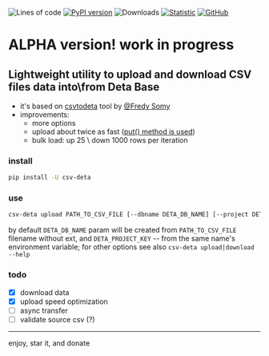 ![Lines of code](https://img.shields.io/tokei/lines/github/ablaternae/py-csv-deta)
[![PyPI version](https://badge.fury.io/py/csv-deta.svg)](https://badge.fury.io/py/csv-deta)
![Downloads](https://img.shields.io/pypi/dm/csv-deta)
[![Statistic](https://pepy.tech/badge/csv-deta/week)](https://pepy.tech/project/csv-deta)
[![GitHub](https://img.shields.io/github/license/ablaternae/py-csv-deta)](https://github.com/ablaternae/py-csv-deta/blob/trunk/LICENSE.md)

# ALPHA version! work in progress

## Lightweight utility to upload and download CSV files data into\from Deta Base

* it's based on [csvtodeta](https://pypi.org/project/csvtodeta/) tool by [@Fredy Somy](https://github.com/fredysomy/CsvToDeta)
* improvements:
  * more options
  * upload about twice as fast ([put() method is used](https://docs.deta.sh/docs/base/sdk#using))
  * bulk load: up 25 \ down 1000 rows per iteration

### install
```bash
pip install -U csv-deta
```
### use
```bash
csv-deta upload PATH_TO_CSV_FILE [--dbname DETA_DB_NAME] [--project DETA_PROJECT_KEY] 
```
by default `DETA_DB_NAME` param will be created from `PATH_TO_CSV_FILE` filename without ext, 
and `DETA_PROJECT_KEY` -- from the same name's environment variable; 
for other options see also `csv-deta upload|download --help`

### todo
* [x] download data
* [x] upload speed optimization
* [ ] async transfer
* [ ] validate source csv (?)

----
enjoy, star it, and donate
